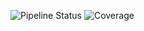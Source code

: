 ![Pipeline Status](https://github.com/TanvirUd/api/actions/workflows/ci.yml/badge.svg) 
![Coverage](https://img.shields.io/endpoint?url=https://raw.githubusercontent.com/TanvirUd/api/main/.github/badges/jacoco.json)

